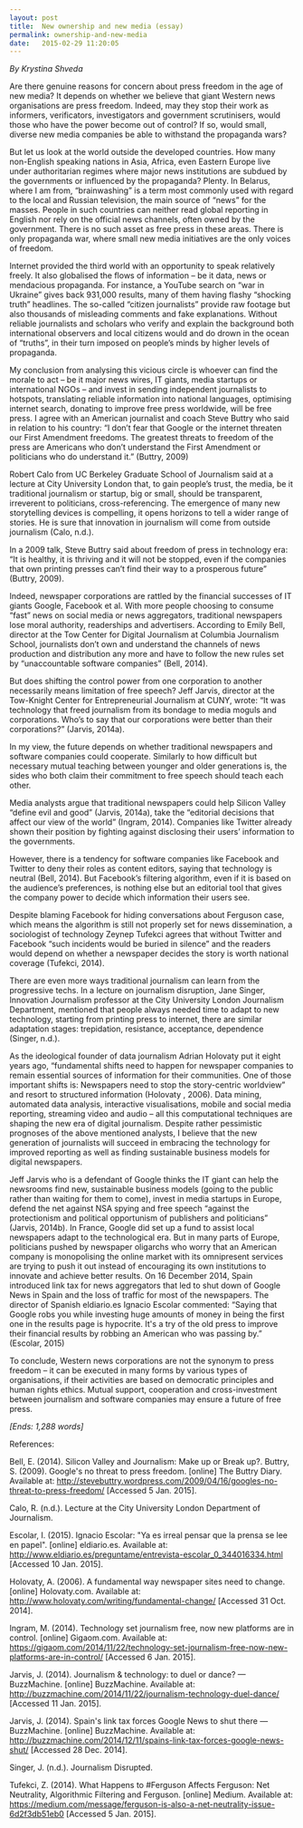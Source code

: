 ```yaml
---
layout: post
title:  New ownership and new media (essay)
permalink: ownership-and-new-media
date:   2015-02-29 11:20:05
---
```

*By Krystina Shveda*

Are there genuine reasons for concern about press freedom in the age of new media? It depends on whether we believe that giant Western news organisations are press freedom. Indeed, may they stop their work as informers, verificators, investigators and government scrutinisers, would those who have the power become out of control? If so, would small, diverse new media companies be able to withstand the propaganda wars?

But let us look at the world outside the developed countries. How many non-English speaking nations in Asia, Africa, even Eastern Europe live under authoritarian regimes where major news institutions are subdued by the governments or influenced by the propaganda? Plenty. In Belarus, where I am from, “brainwashing” is a term most commonly used with regard to the local and Russian television, the main source of “news” for the masses. People in such countries can neither read global reporting in English nor rely on the official news channels, often owned by the government. There is no such asset as free press in these areas. There is only propaganda war, where small new media initiatives are the only voices of freedom.

Internet provided the third world with an opportunity to speak relatively freely. It also globalised the flows of information – be it data, news or mendacious propaganda. For instance, a YouTube search on “war in Ukraine” gives back 931,000 results, many of them having flashy “shocking truth” headlines. The so-called “citizen journalists” provide raw footage but also thousands of misleading comments and fake explanations. Without reliable journalists and scholars who verify and explain the background both international observers and local citizens would and do drown in the ocean of “truths”, in their turn imposed on people’s minds by higher levels of propaganda.

My conclusion from analysing this vicious circle is whoever can find the morale to act – be it major news wires, IT giants, media startups or international NGOs – and invest in sending independent journalists to hotspots, translating reliable information into national languages, optimising internet search, donating to improve free press worldwide, will be free press. I agree with an American journalist and coach Steve Buttry who said in relation to his country: “I don’t fear that Google or the internet threaten our First Amendment freedoms. The greatest threats to freedom of the press are Americans who don’t understand the First Amendment or politicians who do understand it.” (Buttry, 2009)

Robert Calo from UC Berkeley Graduate School of Journalism said at a lecture at City University London that, to gain people’s trust, the media, be it traditional journalism or startup, big or small, should be transparent, irreverent to politicians, cross-referencing. The emergence of many new storytelling devices is compelling, it opens horizons to tell a wider range of stories. He is sure that innovation in journalism will come from outside journalism (Calo, n.d.).

In a 2009 talk, Steve Buttry said about freedom of press in technology era: “It is healthy, it is thriving and it will not be stopped, even if the companies that own printing presses can’t find their way to a prosperous future” (Buttry, 2009). 

Indeed, newspaper corporations are rattled by the financial successes of IT giants Google, Facebook et al. With more people choosing to consume “fast” news on social media or news aggregators, traditional newspapers lose moral authority, readerships and advertisers. According to Emily Bell, director at the Tow Center for Digital Journalism at Columbia Journalism School, journalists don’t own and understand the channels of news production and distribution any more and have to follow the new rules set by “unaccountable software companies” (Bell, 2014).

But does shifting the control power from one corporation to another necessarily means limitation of free speech? Jeff Jarvis, director at the Tow-Knight Center for Entrepreneurial Journalism at CUNY, wrote: “It was technology that freed journalism from its bondage to media moguls and corporations. Who’s to say that our corporations were better than their corporations?” (Jarvis, 2014a).

In my view, the future depends on whether traditional newspapers and software companies could cooperate. Similarly to how difficult but necessary mutual teaching between younger and older generations is, the sides who both claim their commitment to free speech should teach each other.

Media analysts argue that traditional newspapers could help Silicon Valley “define evil and good” (Jarvis, 2014a), take the “editorial decisions that affect our view of the world” (Ingram, 2014). Companies like Twitter already shown their position by fighting against disclosing their users’ information to the governments.

However, there is a tendency for software companies like Facebook and Twitter to deny their roles as content editors, saying that technology is neutral (Bell, 2014). But Facebook’s filtering algorithm, even if it is based on the audience’s preferences, is nothing else but an editorial tool that gives the company power to decide which information their users see.

Despite blaming Facebook for hiding conversations about Ferguson case, which means the algorithm is still not properly set for news dissemination, a sociologist of technology Zeynep Tufekci agrees that without Twitter and Facebook “such incidents would be buried in silence” and the readers would depend on whether a newspaper decides the story is worth national coverage (Tufekci, 2014).

There are even more ways traditional journalism can learn from the progressive techs. In a lecture on journalism disruption, Jane Singer, Innovation Journalism professor at the City University London Journalism Department, mentioned that people always needed time to adapt to new technology, starting from printing press to internet, there are similar adaptation stages: trepidation, resistance, acceptance, dependence (Singer, n.d.).

As the ideological founder of data journalism Adrian Holovaty put it eight years ago, “fundamental shifts need to happen for newspaper companies to remain essential sources of information for their communities. One of those important shifts is: Newspapers need to stop the story-centric worldview” and resort to structured information (Holovaty , 2006). Data mining, automated data analysis, interactive visualisations, mobile and social media reporting, streaming video and audio – all this computational techniques are shaping the new era of digital journalism. Despite rather pessimistic prognoses of the above mentioned analysts, I believe that the new generation of journalists will succeed in embracing the technology for improved reporting as well as finding sustainable business models for digital newspapers.

Jeff Jarvis who is a defendant of Google thinks the IT giant can help the newsrooms find new, sustainable business models (going to the public rather than waiting for them to come), invest in media startups in Europe, defend the net against NSA spying and free speech “against the protectionism and political opportunism of publishers and politicians” (Jarvis, 2014b). In France, Google did set up a fund to assist local newspapers adapt to the technological era. But in many parts of Europe, politicians pushed by newspaper oligarchs who worry that an American company is monopolising the online market with its omnipresent services are trying to push it out instead of encouraging its own institutions to innovate and achieve better results. On 16 December 2014, Spain introduced link tax for news aggregators that led to shut down of Google News in Spain and the loss of traffic for most of the newspapers. The director of Spanish eldiario.es Ignacio Escolar commented: “Saying that Google robs you while investing huge amounts of money in being the first one in the results page is hypocrite. It's a try of the old press to improve their financial results by robbing an American who was passing by.” (Escolar, 2015) 

To conclude, Western news corporations are not the synonym to press freedom – it can be executed in many forms by various types of organisations, if their activities are based on democratic principles and human rights ethics. Mutual support, cooperation and cross-investment between journalism and software companies may ensure a future of free press.

*[Ends: 1,288 words]*

References:

Bell, E. (2014). Silicon Valley and Journalism: Make up or Break up?.
Buttry, S. (2009). Google's no threat to press freedom. [online] The Buttry Diary. Available at: http://stevebuttry.wordpress.com/2009/04/16/googles-no-threat-to-press-freedom/ [Accessed 5 Jan. 2015].

Calo, R. (n.d.). Lecture at the City University London Department of Journalism.

Escolar, I. (2015). Ignacio Escolar: "Ya es irreal pensar que la prensa se lee en papel". [online] eldiario.es. Available at: http://www.eldiario.es/preguntame/entrevista-escolar_0_344016334.html [Accessed 10 Jan. 2015].

Holovaty, A. (2006). A fundamental way newspaper sites need to change. [online] Holovaty.com. Available at: http://www.holovaty.com/writing/fundamental-change/ [Accessed 31 Oct. 2014].

Ingram, M. (2014). Technology set journalism free, now new platforms are in control. [online] Gigaom.com. Available at: https://gigaom.com/2014/11/22/technology-set-journalism-free-now-new-platforms-are-in-control/ [Accessed 6 Jan. 2015].

Jarvis, J. (2014). Journalism & technology: to duel or dance? — BuzzMachine. [online] BuzzMachine. Available at: http://buzzmachine.com/2014/11/22/journalism-technology-duel-dance/ [Accessed 11 Jan. 2015].

Jarvis, J. (2014). Spain's link tax forces Google News to shut there — BuzzMachine. [online] BuzzMachine. Available at: http://buzzmachine.com/2014/12/11/spains-link-tax-forces-google-news-shut/ [Accessed 28 Dec. 2014].

Singer, J. (n.d.). Journalism Disrupted.

Tufekci, Z. (2014). What Happens to #Ferguson Affects Ferguson: Net Neutrality, Algorithmic Filtering and Ferguson. [online] Medium. Available at: https://medium.com/message/ferguson-is-also-a-net-neutrality-issue-6d2f3db51eb0 [Accessed 5 Jan. 2015].